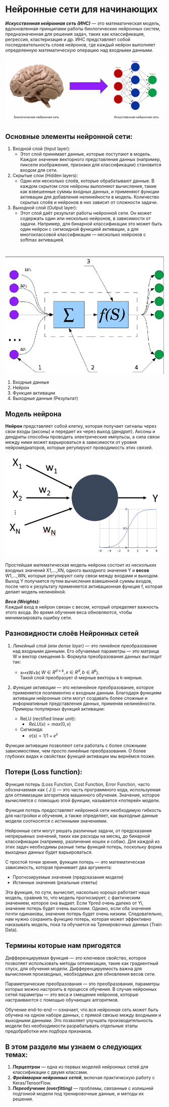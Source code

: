 # Нейронные сети для начинающих

**_Искусственная нейронная сеть (ИНС)_** — это математическая модель, вдохновленная принципами работы биологических нейронных систем, предназначенная для решения задач, таких как классификация, регрессия, кластеризация и др. ИНС представляет собой последовательность слоев нейронов, где каждый нейрон выполняет определенную математическую операцию над входными данными.

![Example](./images/NeuralNetwork.jpg)

## Основные элементы нейронной сети:
1. Входной слой (Input layer):
   * Этот слой принимает данные, которые поступают в модель. Каждое значение векторного представления данных (например, пиксели изображения, признаки для классификации) становится входом для сети.
2. Скрытые слои (Hidden layers):
   * Один или несколько слоёв, которые обрабатывают данные. В каждом скрытом слое нейроны выполняют вычисления, такие как взвешенные суммы входных данных, и применяют функции активации для добавления нелинейности в модель. Количество скрытых слоёв и нейронов в них зависит от сложности задачи.
3. Выходной слой (Output layer):
   * Этот слой даёт результат работы нейронной сети. Он может содержать один или несколько нейронов, в зависимости от задачи. Например, для бинарной классификации это может быть один нейрон с сигмоидной функцией активации, а для многоклассовой классификации — несколько нейронов с softmax активацией.
<br/>

![Arct](./images/Artificial_Neuron_Scheme.png)

1. Входные данные
2. Нейрон
3. Функция активации
4. Выходные данные (Результат)


## Модель нейрона

**Нейрон** представляет собой клетку, которая получает сигналы через свои входы (аксоны) и передает их через выход (дендрит). Аксоны и дендриты способны проводить электрические импульсы, а сила связи между ними может варьироваться в зависимости от уровня нейромедиаторов, которые регулируют проводимость этих связей.

![Neuron](./images/artneuron.png)

Простейшая математическая модель нейрона состоит из нескольких входных значений X1,...,XN​, одного выходного значения Y и **весов** W1,...,WN​, которые регулируют силу связи между входами и выходом. Выход Y получается путем вычисления взвешенной суммы входов, после чего к результату применяется активационная функция f, которая делает модель нелинейной.

***Веса (Weights):*** <br/>
    Каждый вход в нейрон связан с весом, который определяет важность этого входа. Во время обучения веса обновляются, чтобы минимизировать ошибку сети.


## Разновидности слоёв Нейронных сетей

1. _Линейный слой (или dense layer)_ — это линейное преобразование над входными данными. Его обучаемые параметры — это матрица W и вектор смещения b. Формула преобразования данных выглядит так:
   * x↦xW+b($\ W∈R^{d×k},x∈R^d,b∈R^k$).
   <br/>Такой слой преобразует d-мерные векторы в k-мерные.

2. _Функция активации_ — это нелинейное преобразование, которое применяется поэлементно к входным данным. Благодаря функциям активации нейронные сети могут создавать более сложные и информативные представления данных, применяя нелинейности. Примеры популярных функций активации:
   - ReLU (rectified linear unit):
      - $\ {ReLU(x)} = {max(0,x)}$
   - Сигмоида:
     - $\ {σ(s)} = 1 / 1+e^s$

Функции активации позволяют сети работать с более сложными зависимостями, чем просто линейные преобразования. О более глубоких видах и свойствах функций активации мы вернёмся позже.

## Потери (Loss function):

Функция потерь (Loss Function, Cost Function, Error Function, часто обозначаемая как \( J \)) — это часть программного кода, используемая для оптимизации алгоритмов машинного обучения. Значение, которое вычисляется с помощью этой функции, называется «потерей» модели.

Функция потерь предоставляет нейронной сети необходимую гибкость для настройки и обучения, а также определяет, как выходные данные модели соотносятся с истинными значениями.

Нейронные сети могут решать различные задачи, от предсказания непрерывных значений, таких как расходы на месяц, до бинарной классификации (например, различение кошек и собак). Для каждой из этих задач необходимы разные типы функций потерь, поскольку форма выходных данных будет варьироваться.

С простой точки зрения, функция потерь — это математическая зависимость, которая принимает два аргумента:

- Прогнозируемые значения (предсказания модели)
- Истинные значения (реальные ответы)

Эта функция, по сути, вычислит, насколько хорошо работает наша модель, сравнив то, что модель прогнозирует, с фактическим значением, которое она выдает. Если Ypred очень далеко от Yi, значение потерь будет очень высоким. Однако, если оба значения почти одинаковы, значение потерь будет очень низким. Следовательно, нам нужно сохранить функцию потерь, которая может эффективно наказывать модель, пока та обучается на Тренировочных данных (Train Data).

## Термины которые нам пригодятся

Дифференцируемая функция — это ключевое свойство, которое позволяет использовать методы оптимизации, такие как градиентный спуск, для обучения модели. Дифференцируемость важна для вычисления производных, необходимых для обновления весов сети.

Параметрические преобразования — это преобразования, параметры которых можно настроить в процессе обучения. В случае нейронных сетей параметры — это веса и смещения нейронов, которые настраиваются с помощью обучающих алгоритмов.

Обучение end-to-end — означает, что вся нейронная сеть может быть обучена на одном наборе данных, с прямой связью между входными и выходными данными. Это позволяет улучшать производительность модели без необходимости разрабатывать отдельные этапы предобработки или подбора признаков.

## В этом разделе мы узнаем о следующих темах:

1. **_Перцептрон_** — одна из первых моделей нейронных сетей для классификации с двумя классами.
2. **_Фреймворки нейронных сетей_**, включая практическую работу с Keras/TensorFlow.
3. **_Переобучение (overfitting)_** — проблемы, связанные с излишней подгонкой модели под тренировочные данные, и методы их решения.
